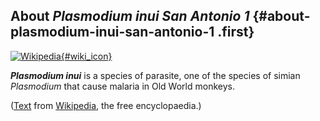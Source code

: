 About *Plasmodium inui San Antonio 1* {#about-plasmodium-inui-san-antonio-1 .first}
-------------------------------------

[![Wikipedia](/img/wikipedia_logo_v2_en.png){#wiki_icon}](http://en.wikipedia.org/wiki/Plasmodium_inui)

***Plasmodium inui*** is a species of parasite, one of the species of
simian *Plasmodium* that cause malaria in Old World monkeys.

([Text](http://en.wikipedia.org/wiki/Plasmodium_inui) from
[Wikipedia](http://en.wikipedia.org/), the free encyclopaedia.)
